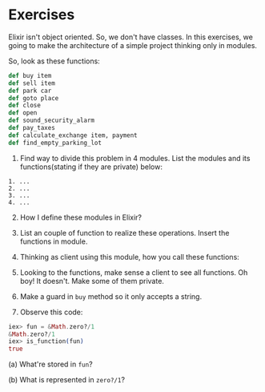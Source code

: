 # Exercises

Elixir isn't object oriented. So, we don't have classes. In this exercises,
we going to make the architecture of a simple project thinking only in modules.

So, look as these functions:

```elixir
def buy item
def sell item
def park car
def goto place
def close
def open
def sound_security_alarm
def pay_taxes
def calculate_exchange item, payment
def find_empty_parking_lot
```

01. Find way to divide this problem in 4 modules. List the modules and its functions(stating if they are private) below:

```
1. ...
2. ...
3. ...
4. ...
```

02. How I define these modules in Elixir?

03. List an couple of function to realize these operations. Insert the functions
in module.

04. Thinking as client using this module, how you call these functions:

05. Looking to the functions, make sense a client to see all functions. Oh boy!
It doesn't. Make some of them private.

06. Make a guard in `buy` method so it only accepts a string.

07. Observe this code:

```elixir
iex> fun = &Math.zero?/1
&Math.zero?/1
iex> is_function(fun)
true
```

(a) What're stored in `fun`?

(b) What is represented in `zero?/1`?

